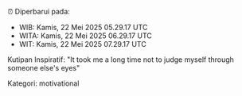 ⏰ Diperbarui pada:
- WIB: Kamis, 22 Mei 2025 05.29.17 UTC
- WITA: Kamis, 22 Mei 2025 06.29.17 UTC
- WIT: Kamis, 22 Mei 2025 07.29.17 UTC

Kutipan Inspiratif:
"It took me a long time not to judge myself through someone else's eyes"


Kategori: motivational

